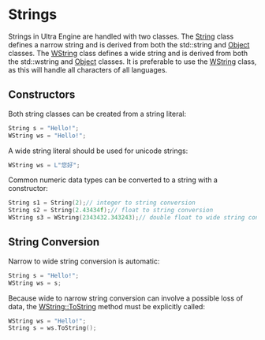# Strings #
Strings in Ultra Engine are handled with two classes. The [String](String.md) class defines a narrow string and is derived from both the std::string and [Object](Object.md) classes. The [WString](WString.md) class defines a wide string and is derived from both the std::wstring and [Object](Object.md) classes. It is preferable to use the [WString](WString.md) class, as this will handle all characters of all languages.

## Constructors ##

Both string classes can be created from a string literal:
```c++
String s = "Hello!";
WString ws = "Hello!";
```
A wide string literal should be used for unicode strings:
```c++
WString ws = L"您好";
```

Common numeric data types can be converted to a string with a constructor:
```c++
String s1 = String(2);// integer to string conversion
String s2 = String(2.43434f);// float to string conversion
WString s3 = WString(2343432.343243);// double float to wide string conversion
```

## String Conversion ##
Narrow to wide string conversion is automatic:
```c++
String s = "Hello!";
WString ws = s;
```

Because wide to narrow string conversion can involve a possible loss of data, the [WString::ToString](WString_ToString.md) method must be explicitly called:
```c++
WString ws = "Hello!";
String s = ws.ToString();
```
